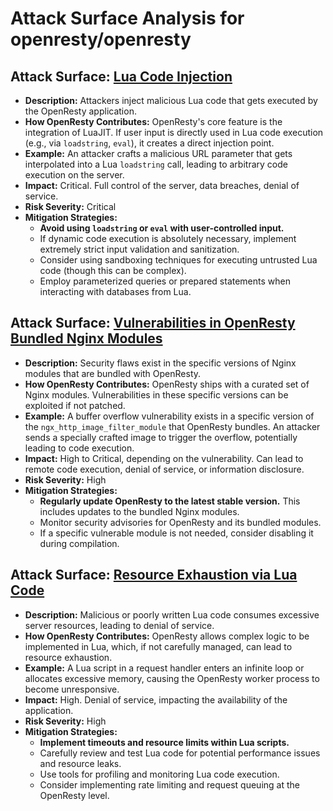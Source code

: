 # Attack Surface Analysis for openresty/openresty

## Attack Surface: [Lua Code Injection](./attack_surfaces/lua_code_injection.md)

* **Description:** Attackers inject malicious Lua code that gets executed by the OpenResty application.
* **How OpenResty Contributes:** OpenResty's core feature is the integration of LuaJIT. If user input is directly used in Lua code execution (e.g., via `loadstring`, `eval`), it creates a direct injection point.
* **Example:** An attacker crafts a malicious URL parameter that gets interpolated into a Lua `loadstring` call, leading to arbitrary code execution on the server.
* **Impact:** Critical. Full control of the server, data breaches, denial of service.
* **Risk Severity:** Critical
* **Mitigation Strategies:**
    * **Avoid using `loadstring` or `eval` with user-controlled input.**
    * If dynamic code execution is absolutely necessary, implement extremely strict input validation and sanitization.
    * Consider using sandboxing techniques for executing untrusted Lua code (though this can be complex).
    * Employ parameterized queries or prepared statements when interacting with databases from Lua.

## Attack Surface: [Vulnerabilities in OpenResty Bundled Nginx Modules](./attack_surfaces/vulnerabilities_in_openresty_bundled_nginx_modules.md)

* **Description:** Security flaws exist in the specific versions of Nginx modules that are bundled with OpenResty.
* **How OpenResty Contributes:** OpenResty ships with a curated set of Nginx modules. Vulnerabilities in these specific versions can be exploited if not patched.
* **Example:** A buffer overflow vulnerability exists in a specific version of the `ngx_http_image_filter_module` that OpenResty bundles. An attacker sends a specially crafted image to trigger the overflow, potentially leading to code execution.
* **Impact:** High to Critical, depending on the vulnerability. Can lead to remote code execution, denial of service, or information disclosure.
* **Risk Severity:** High
* **Mitigation Strategies:**
    * **Regularly update OpenResty to the latest stable version.** This includes updates to the bundled Nginx modules.
    * Monitor security advisories for OpenResty and its bundled modules.
    * If a specific vulnerable module is not needed, consider disabling it during compilation.

## Attack Surface: [Resource Exhaustion via Lua Code](./attack_surfaces/resource_exhaustion_via_lua_code.md)

* **Description:** Malicious or poorly written Lua code consumes excessive server resources, leading to denial of service.
* **How OpenResty Contributes:** OpenResty allows complex logic to be implemented in Lua, which, if not carefully managed, can lead to resource exhaustion.
* **Example:** A Lua script in a request handler enters an infinite loop or allocates excessive memory, causing the OpenResty worker process to become unresponsive.
* **Impact:** High. Denial of service, impacting the availability of the application.
* **Risk Severity:** High
* **Mitigation Strategies:**
    * **Implement timeouts and resource limits within Lua scripts.**
    * Carefully review and test Lua code for potential performance issues and resource leaks.
    * Use tools for profiling and monitoring Lua code execution.
    * Consider implementing rate limiting and request queuing at the OpenResty level.

